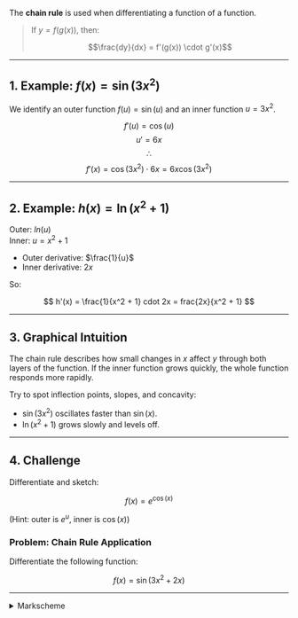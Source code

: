 
The **chain rule** is used when differentiating a function of a function.

> If $y = f(g(x))$, then:
>
> $$\frac{dy}{dx} = f'(g(x)) \cdot g'(x)$$

---

## 1. Example: $f(x) = \sin(3x^2)$

We identify an outer function $f(u) = \sin(u)$ and an inner function $u = 3x^2$.

$$f'(u) = \cos(u)$$
$$u' = 6x$$
$$∴ $$
$$
  f'(x) = \cos(3x^2) \cdot 6x = 6x \cos(3x^2)
$$



---

## 2. Example: $h(x) = \ln(x^2 + 1)$

Outer: $ln(u)$  
Inner: $u = x^2 + 1$

- Outer derivative: $\frac{1}{u}$
- Inner derivative: $2x$

So:

$$
h'(x) = \frac{1}{x^2 + 1} cdot 2x = frac{2x}{x^2 + 1}
$$



---

## 3. Graphical Intuition

The chain rule describes how small changes in $x$ affect $y$ through both layers of the function. If the inner function grows quickly, the whole function responds more rapidly.

Try to spot inflection points, slopes, and concavity:

- $\sin(3x^2)$ oscillates faster than $\sin(x)$.
- $\ln(x^2 + 1)$ grows slowly and levels off.

---

## 4. Challenge

Differentiate and sketch:

$$
f(x) = e^{\cos(x)}
$$

(Hint: outer is $e^u$, inner is $\cos(x)$)

### Problem: Chain Rule Application

Differentiate the following function:

$$
f(x) = \sin(3x^2 + 2x)
$$

---

<details>
<summary>Markscheme</summary>

**Step 1:** Recognize the chain rule structure  
This is a composition:  
- Outer function: $$\sin(u)$$  
- Inner function: $$u = 3x^2 + 2x$$

**Step 2:** Differentiate each part  
- Derivative of outer: $$\frac{d}{du}[\sin(u)] = \cos(u)$$  
- Derivative of inner:  
  $$
  frac{d}{dx}[3x^2 + 2x] = 6x + 2
  $$

**Step 3:** Apply the chain rule  
$$
f'(x) = \cos(3x^2 + 2x) \cdot (6x + 2)
$$

**Final Answer:**  
$$
f'(x) = (6x + 2)\cos(3x^2 + 2x)
$$

</details>
